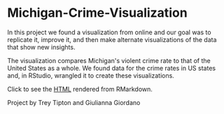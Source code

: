 # Michigan-Crime-Visualization

In this project we found a visualization from online and our goal was to replicate it, improve it, and then make alternate visualizations of the data that show new insights.

The visualization compares Michigan's violent crime rate to that of the United States as a whole. We found data for the crime rates in US states and, in RStudio, wrangled it to create these visualizations.


Click  to see the [HTML](https://htmlpreview.github.io/?https://github.com/treytipton4/Michigan-Crime-Visualization/blob/main/Midterm-Final-Project.html) rendered from RMarkdown.

Project by Trey Tipton and Giulianna Giordano